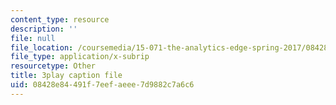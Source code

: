```yaml
---
content_type: resource
description: ''
file: null
file_location: /coursemedia/15-071-the-analytics-edge-spring-2017/08428e84491f7eefaeee7d9882c7a6c6_H5uEHZBRWtc.srt
file_type: application/x-subrip
resourcetype: Other
title: 3play caption file
uid: 08428e84-491f-7eef-aeee-7d9882c7a6c6
---
```

